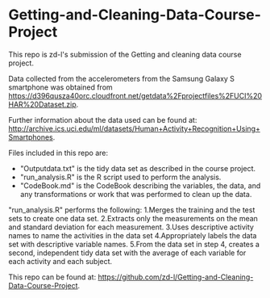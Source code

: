 # Getting-and-Cleaning-Data-Course-Project

This repo is zd-l's submission of the Getting and cleaning data course project.

Data collected from the accelerometers from the Samsung Galaxy S smartphone was obtained from https://d396qusza40orc.cloudfront.net/getdata%2Fprojectfiles%2FUCI%20HAR%20Dataset.zip. 

Further information about the data used can be found at: http://archive.ics.uci.edu/ml/datasets/Human+Activity+Recognition+Using+Smartphones.

Files included in this repo are:
- "Outputdata.txt" is the tidy data set as described in the course project.
- "run_analysis.R" is the R script used to perform the analysis.
- "CodeBook.md" is the CodeBook describing the variables, the data, and any transformations or work that was performed to clean up the data.

"run_analysis.R" performs the following:
    1.Merges the training and the test sets to create one data set.
    2.Extracts only the measurements on the mean and standard deviation for each measurement.
    3.Uses descriptive activity names to name the activities in the data set
    4.Appropriately labels the data set with descriptive variable names.
    5.From the data set in step 4, creates a second, independent tidy data set with the average of each variable for each activity and each subject.

This repo can be found at: https://github.com/zd-l/Getting-and-Cleaning-Data-Course-Project.
